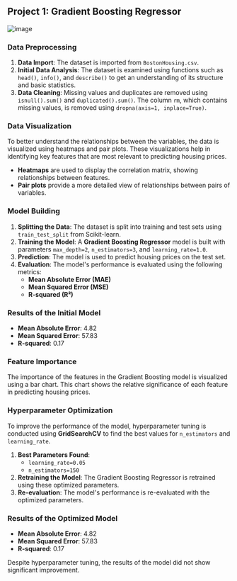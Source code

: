 ## Project 1: Gradient Boosting Regressor
![image]((https://www.google.com/url?sa=i&url=https%3A%2F%2Fanupkrsingh.medium.com%2Fgradient-boosting-regression-example-in-python-abcd36126614&psig=AOvVaw0YXuqdWVtdzRGDZSXmzmLO&ust=1727637423840000&source=images&cd=vfe&opi=89978449&ved=0CBQQjRxqFwoTCMi7wI2t5ogDFQAAAAAdAAAAABAE))


### Data Preprocessing

1. **Data Import**: The dataset is imported from `BostonHousing.csv`.
2. **Initial Data Analysis**: The dataset is examined using functions such as `head()`, `info()`, and `describe()` to get an understanding of its structure and basic statistics.
3. **Data Cleaning**: Missing values and duplicates are removed using `isnull().sum()` and `duplicated().sum()`. The column `rm`, which contains missing values, is removed using `dropna(axis=1, inplace=True)`.

### Data Visualization

To better understand the relationships between the variables, the data is visualized using heatmaps and pair plots. These visualizations help in identifying key features that are most relevant to predicting housing prices.

- **Heatmaps** are used to display the correlation matrix, showing relationships between features.
- **Pair plots** provide a more detailed view of relationships between pairs of variables.

### Model Building

1. **Splitting the Data**: The dataset is split into training and test sets using `train_test_split` from Scikit-learn.
2. **Training the Model**: A **Gradient Boosting Regressor** model is built with parameters `max_depth=2`, `n_estimators=3`, and `learning_rate=1.0`.
3. **Prediction**: The model is used to predict housing prices on the test set.
4. **Evaluation**: The model's performance is evaluated using the following metrics:
   - **Mean Absolute Error (MAE)**
   - **Mean Squared Error (MSE)**
   - **R-squared (R²)**

### Results of the Initial Model

- **Mean Absolute Error**: 4.82
- **Mean Squared Error**: 57.83
- **R-squared**: 0.17

### Feature Importance

The importance of the features in the Gradient Boosting model is visualized using a bar chart. This chart shows the relative significance of each feature in predicting housing prices.

### Hyperparameter Optimization

To improve the performance of the model, hyperparameter tuning is conducted using **GridSearchCV** to find the best values for `n_estimators` and `learning_rate`. 

1. **Best Parameters Found**:
   - `learning_rate=0.05`
   - `n_estimators=150`
2. **Retraining the Model**: The Gradient Boosting Regressor is retrained using these optimized parameters.
3. **Re-evaluation**: The model's performance is re-evaluated with the optimized parameters.

### Results of the Optimized Model

- **Mean Absolute Error**: 4.82
- **Mean Squared Error**: 57.83
- **R-squared**: 0.17

Despite hyperparameter tuning, the results of the model did not show significant improvement.
